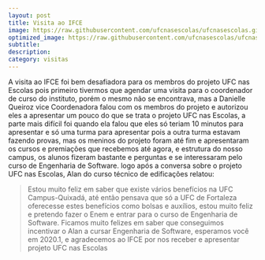 ```yaml
---
layout: post
title: Visita ao IFCE
image: https://raw.githubusercontent.com/ufcnasescolas/ufcnasescolas.github.io/master/base/13/__capa.jpg
optimized_image: https://raw.githubusercontent.com/ufcnasescolas/ufcnasescolas.github.io/master/base/.thumb/13/Readme.jpg
subtitle: 
description: 
category: visitas
---
```

<!-- DON'T EDIT THIS FILE, GENERATED BY SCRIPT -->
<!-- DON'T EDIT THIS FILE, GENERATED BY SCRIPT -->
<!-- DON'T EDIT THIS FILE, GENERATED BY SCRIPT -->
<!-- DON'T EDIT THIS FILE, GENERATED BY SCRIPT -->
<!-- DON'T EDIT THIS FILE, GENERATED BY SCRIPT -->


A visita ao IFCE foi bem desafiadora para os membros do projeto UFC nas Escolas pois primeiro tivermos que agendar uma visita para o coordenador de curso do instituto, porém o mesmo não se encontrava, mas a Danielle Queiroz vice Coordenadora  falou com os membros do projeto e autorizou eles a apresentar um pouco do que se trata o projeto UFC nas Escolas, a parte mais difícil foi quando ela falou que eles só teriam 10 minutos para apresentar e só uma turma para apresentar pois a outra turma estavam fazendo provas, mas os meninos do projeto foram até fim e apresentaram os cursos e premiações que recebemos até agora, e estrutura do nosso campus, os alunos fizeram bastante e perguntas e se interessaram pelo curso de Engenharia de Software. logo após a conversa sobre o projeto UFC nas Escolas, Alan do curso técnico de edificações relatou:
> Estou muito feliz em saber que existe vários benefícios na UFC Campus-Quixadá, até então pensava que só a UFC de Fortaleza oferecesse estes benefícios como bolsas e auxílios, estou muito feliz e pretendo fazer o Enem e entrar para o curso de Engenharia de Software.
Ficamos muito felizes em saber que conseguimos incentivar o Alan a cursar Engenharia de Software, esperamos você em 2020.1, e agradecemos ao IFCE por nos receber e apresentar projeto UFC nas Escolas 
